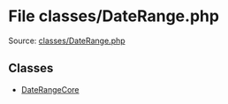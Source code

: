 File classes/DateRange.php
=========
Source: [classes/DateRange.php](https://github.com/PrestaShop/PrestaShop/blob/1.6.1.1/classes/DateRange.php)


Classes
-------

* [DateRangeCore](class.DateRangeCore)

